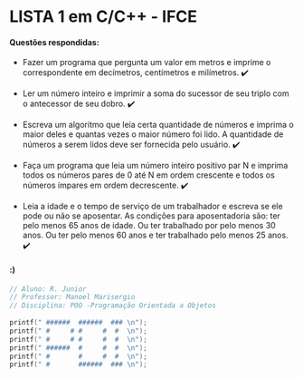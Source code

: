 # LISTA 1 em C/C++ - IFCE

#### Questões respondidas:

* Fazer um programa que pergunta um valor em metros e imprime o correspondente em decímetros, centímetros e milímetros. ✔️

* Ler um número inteiro e imprimir a soma do sucessor de seu triplo com o antecessor de seu dobro. ✔️

* Escreva um algoritmo que leia certa quantidade de números e imprima o maior deles e quantas vezes o maior número foi lido. A quantidade de números a serem lidos deve ser fornecida pelo usuário. ✔️

* Faça um programa que leia um número inteiro positivo par N e imprima todos os números pares de 0 até N em ordem crescente e todos os números ímpares em ordem decrescente. ✔️

* Leia a idade e o tempo de serviço de um trabalhador e escreva se ele pode ou não se aposentar. As condições para aposentadoria são: ter pelo menos 65 anos de idade. Ou ter trabalhado por pelo menos 30 anos. Ou ter pelo menos 60 anos e ter trabalhado pelo menos 25 anos. ✔️

#### :)


```c
// Aluno: R. Junior
// Professor: Manoel Marisergio
// Disciplina: POO -Programação Orientada a Objetos
    
printf(" ######  ######  ### \n");          
printf(" #     # #     #  #  \n");         
printf(" #     # #     #  #  \n");        
printf(" ######  #     #  #  \n");      
printf(" #       #     #  #  \n");       
printf(" #       ######  ### \n");


```


